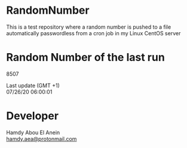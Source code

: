 # RandomNumber    
This is a test repository where a random number is pushed to a file automatically passwordless from a cron job in my Linux CentOS server    
# Random Number of the last run   
8507
      
Last update (GMT +1)    
07/26/20 06:00:01
# Developer    
Hamdy Abou El Anein   
hamdy.aea@protonmail.com
